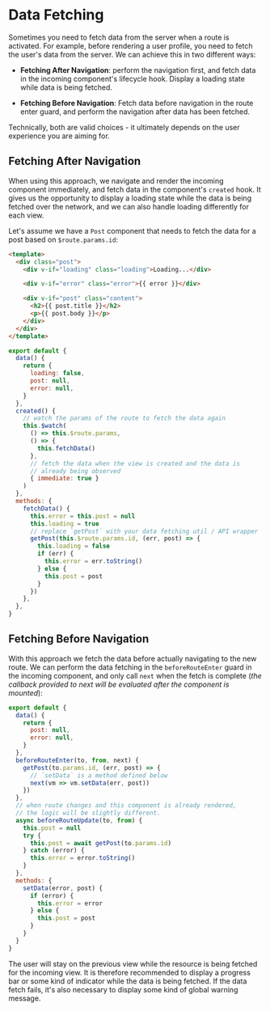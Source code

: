 # Data Fetching

Sometimes you need to fetch data from the server when a route is activated. For example, before rendering a user profile, you need to fetch the user's data from the server. We can achieve this in two different ways:

- **Fetching After Navigation**: perform the navigation first, and fetch data in the incoming component's lifecycle hook. Display a loading state while data is being fetched.

- **Fetching Before Navigation**: Fetch data before navigation in the route enter guard, and perform the navigation after data has been fetched.

Technically, both are valid choices - it ultimately depends on the user experience you are aiming for.

## Fetching After Navigation

When using this approach, we navigate and render the incoming component immediately, and fetch data in the component's `created` hook. It gives us the opportunity to display a loading state while the data is being fetched over the network, and we can also handle loading differently for each view.

Let's assume we have a `Post` component that needs to fetch the data for a post based on `$route.params.id`:

```html
<template>
  <div class="post">
    <div v-if="loading" class="loading">Loading...</div>

    <div v-if="error" class="error">{{ error }}</div>

    <div v-if="post" class="content">
      <h2>{{ post.title }}</h2>
      <p>{{ post.body }}</p>
    </div>
  </div>
</template>
```

```js
export default {
  data() {
    return {
      loading: false,
      post: null,
      error: null,
    }
  },
  created() {
    // watch the params of the route to fetch the data again
    this.$watch(
      () => this.$route.params,
      () => {
        this.fetchData()
      },
      // fetch the data when the view is created and the data is
      // already being observed
      { immediate: true }
    )
  },
  methods: {
    fetchData() {
      this.error = this.post = null
      this.loading = true
      // replace `getPost` with your data fetching util / API wrapper
      getPost(this.$route.params.id, (err, post) => {
        this.loading = false
        if (err) {
          this.error = err.toString()
        } else {
          this.post = post
        }
      })
    },
  },
}
```

## Fetching Before Navigation

With this approach we fetch the data before actually navigating to the new
route. We can perform the data fetching in the `beforeRouteEnter` guard in the incoming component, and only call `next` when the fetch is complete (*the callback provided to next will be evaluated after the component is mounted*):

```js
export default {
  data() {
    return {
      post: null,
      error: null,
    }
  },
  beforeRouteEnter(to, from, next) {
    getPost(to.params.id, (err, post) => {
      // `setData` is a method defined below
      next(vm => vm.setData(err, post))
    })
  },
  // when route changes and this component is already rendered,
  // the logic will be slightly different.
  async beforeRouteUpdate(to, from) {
    this.post = null
    try {
      this.post = await getPost(to.params.id)
    } catch (error) {
      this.error = error.toString()
    }
  },
  methods: {
    setData(error, post) {
      if (error) {
        this.error = error
      } else {
        this.post = post
      }
    }
  }
}
```

The user will stay on the previous view while the resource is being fetched for the incoming view. It is therefore recommended to display a progress bar or some kind of indicator while the data is being fetched. If the data fetch fails, it's also necessary to display some kind of global warning message.

<!-- ### Using Composition API -->

<!-- TODO: -->

